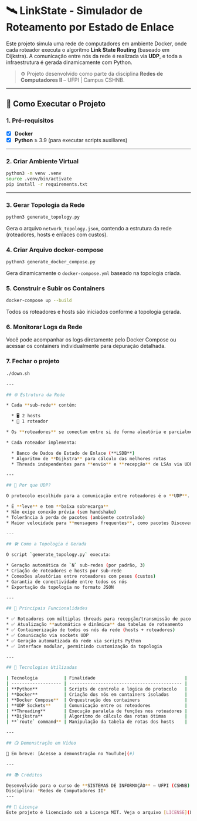 # 🛰️ LinkState - Simulador de Roteamento por Estado de Enlace

Este projeto simula uma rede de computadores em ambiente Docker, onde cada roteador executa o algoritmo **Link State Routing** (baseado em Dijkstra). A comunicação entre nós da rede é realizada via **UDP**, e toda a infraestrutura é gerada dinamicamente com Python.

> ⚙️ Projeto desenvolvido como parte da disciplina **Redes de Computadores II** – UFPI | Campus CSHNB.

---

## 🚀 Como Executar o Projeto

### 1. Pré-requisitos

- [x] **Docker**  
- [x] **Python** ≥ 3.9 (para executar scripts auxiliares)

---

### 2. Criar Ambiente Virtual

```bash
python3 -m venv .venv
source .venv/bin/activate
pip install -r requirements.txt
```
---

### 3. Gerar Topologia da Rede


```bash
python3 generate_topology.py
```

Gera o arquivo `network_topology.json`, contendo a estrutura da rede (roteadores, hosts e enlaces com custos).

### 4. Criar Arquivo docker-compose

```bash
python3 generate_docker_compose.py
```

Gera dinamicamente o `docker-compose.yml` baseado na topologia criada.

### 5. Construir e Subir os Containers

```bash
docker-compose up --build
```

Todos os roteadores e hosts são iniciados conforme a topologia gerada.

### 6. Monitorar Logs da Rede

Você pode acompanhar os logs diretamente pelo Docker Compose ou acessar os containers individualmente para depuração detalhada.

### 7. Fechar o projeto

```bash
./down.sh

---

## 🌐 Estrutura da Rede

* Cada **sub-rede** contém:

  * 🖥️ 2 hosts
  * 🔁 1 roteador

* Os **roteadores** se conectam entre si de forma aleatória e parcialmente conectada, com **pesos variáveis** (custos de enlace).

* Cada roteador implementa:

  * Banco de Dados de Estado de Enlace (**LSDB**)
  * Algoritmo de **Dijkstra** para cálculo das melhores rotas
  * Threads independentes para **envio** e **recepção** de LSAs via UDP

---

## 📡 Por que UDP?

O protocolo escolhido para a comunicação entre roteadores é o **UDP**. Ele é ideal para esse tipo de simulação porque:

* É **leve** e tem **baixa sobrecarga**
* Não exige conexão prévia (sem handshake)
* Tolerância à perda de pacotes (ambiente controlado)
* Maior velocidade para **mensagens frequentes**, como pacotes Discovery e LSAs

---

## 🛠️ Como a Topologia é Gerada

O script `generate_topology.py` executa:

* Geração automática de `N` sub-redes (por padrão, 3)
* Criação de roteadores e hosts por sub-rede
* Conexões aleatórias entre roteadores com pesos (custos)
* Garantia de conectividade entre todos os nós
* Exportação da topologia no formato JSON

---

## 🔧 Principais Funcionalidades

* ✅ Roteadores com múltiplas threads para recepção/transmissão de pacotes
* ✅ Atualização **automática e dinâmica** das tabelas de roteamento
* ✅ Containerização de todos os nós da rede (hosts + roteadores)
* ✅ Comunicação via sockets UDP
* ✅ Geração automatizada da rede via scripts Python
* ✅ Interface modular, permitindo customização da topologia 

---

## 🧰 Tecnologias Utilizadas

| Tecnologia          | Finalidade                                  |
| ------------------- | ------------------------------------------- |
| **Python**          | Scripts de controle e lógica do protocolo   |
| **Docker**          | Criação dos nós em containers isolados      |
| **Docker Compose**  | Orquestração dos containers                 |
| **UDP Sockets**     | Comunicação entre os roteadores             |
| **Threading**       | Execução paralela de funções nos roteadores |
| **Dijkstra**        | Algoritmo de cálculo das rotas ótimas       |
| **`route` command** | Manipulação da tabela de rotas dos hosts    |

---

## 📺 Demonstração em Vídeo

🎥 Em breve: [Acesse a demonstração no YouTube](#)

---

## 📚 Créditos

Desenvolvido para o curso de **SISTEMAS DE INFORMAÇÃO** – UFPI (CSHNB)
Disciplina: *Redes de Computadores II*
---

## 📜 Licença
Este projeto é licenciado sob a Licença MIT. Veja o arquivo [LICENSE](LICENSE) para mais detalhes.